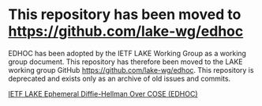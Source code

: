 # This repository has been moved to https://github.com/lake-wg/edhoc

EDHOC has been adopted by the IETF LAKE Working Group as a working group document. This repository has therefore been moved to the LAKE working group GitHub https://github.com/lake-wg/edhoc. This repository is deprecated and exists only as an archive of old issues and commits. 

[IETF LAKE Ephemeral Diffie-Hellman Over COSE (EDHOC)](https://github.com/lake-wg/edhoc)
